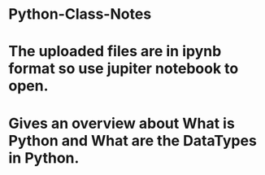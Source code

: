 # Python-Class-Notes
# The uploaded files are in ipynb format so use jupiter notebook to open.
# Gives an overview about What is Python and What are the DataTypes in Python.
